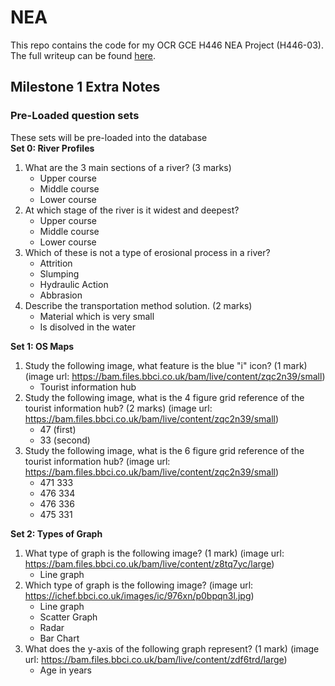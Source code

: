 # NEA
This repo contains the code for my OCR GCE H446 NEA Project (H446-03). The full writeup can be found [here](https://inspirationtrustorg-my.sharepoint.com/:w:/r/personal/19doughty_s_kesacademy_org_uk/Documents/0%20-%20A%20Levels/1%20-%20Computer%20Science/0%20-%20NEA/Sam%20Doughty%20NEA.docx?d=w24c38d0dc4664cd0af781b882cf7bcaf&csf=1&web=1&e=oEru7T).
## Milestone 1 Extra Notes
### Pre-Loaded question sets
These sets will be pre-loaded into the database  
**Set 0: River Profiles**
1. What are the 3 main sections of a river? (3 marks)
   - Upper course
   - Middle course
   - Lower course
2. At which stage of the river is it widest and deepest?
   - Upper course
   - Middle course
   - Lower course
3. Which of these is not a type of erosional process in a river?
   - Attrition
   - Slumping
   - Hydraulic Action
   - Abbrasion
4. Describe the transportation method solution. (2 marks)
   - Material which is very small
   - Is disolved in the water

**Set 1: OS Maps**
1. Study the following image, what feature is the blue "i" icon? (1 mark) (image url: https://bam.files.bbci.co.uk/bam/live/content/zqc2n39/small)
   - Tourist information hub
2. Study the following image, what is the 4 figure grid reference of the tourist information hub? (2 marks) (image url: https://bam.files.bbci.co.uk/bam/live/content/zqc2n39/small)
   - 47 (first)
   - 33 (second)
3. Study the following image, what is the 6 figure grid reference of the tourist information hub? (image url: https://bam.files.bbci.co.uk/bam/live/content/zqc2n39/small)
   - 471 333
   - 476 334
   - 476 336
   - 475 331

**Set 2: Types of Graph**
1. What type of graph is the following image? (1 mark) (image url: https://bam.files.bbci.co.uk/bam/live/content/z8tq7yc/large)
    - Line graph
2. Which type of graph is the following image? (image url: https://ichef.bbci.co.uk/images/ic/976xn/p0bpqn3l.jpg)
    - Line graph
    - Scatter Graph
    - Radar
    - Bar Chart
3. What does the y-axis of the following graph represent? (1 mark) (image url: https://bam.files.bbci.co.uk/bam/live/content/zdf6trd/large)
    - Age in years

